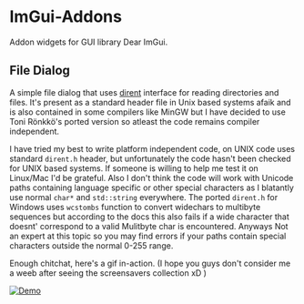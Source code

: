 # ImGui-Addons
Addon widgets for GUI library Dear ImGui.

## File Dialog
A simple file dialog that uses [dirent](https://github.com/tronkko/dirent) interface for reading directories and files. It's present as a standard header file in Unix based systems afaik and is also contained in some compilers like MinGW but I have decided to use Toni Rönkkö's ported version so atleast the code remains compiler independent. 

I have tried my best to write platform independent code, on UNIX code uses standard `dirent.h` header, but unfortunately the code hasn't been checked for UNIX based systems. If someone is willing to help me test it on Linux/Mac I'd be grateful. Also I don't think the code will work with Unicode paths containing language specific or other special characters as I blatantly use normal `char*` and `std::string` everywhere. The ported `dirent.h` for Windows uses `wcstombs` function to convert widechars to multibyte sequences but according to the docs this also fails if a wide character that doesnt' correspond to a valid Mulitbyte char is encountered. Anyways Not an expert at this topic so you may find errors if your paths contain special characters outside the normal 0-255 range.

Enough chitchat, here's a gif in-action. (I hope you guys don't consider me a weeb after seeing the screensavers collection xD )

[![Demo](https://i.imgur.com/jBWJkXL.gif)](https://www.youtube.com/watch?v=BWy6tC04sWg)

